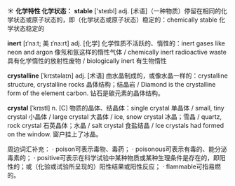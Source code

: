 ☀ <span class="category">**化学特性 化学状态：**</span>
<span class="vocabulary">**stable**</span> ['steɪbl] 
<span class="definition">adj. [术语]（一种物质）停留在相同的化学状态或原子状态的，即（化学状态或原子状态）稳定的：</span>chemically stable 化学状态稳定的
            
<span class="vocabulary">**inert**</span> [ɪˈnɜ:t; 美 ɪˈnɜ:rt]
<span class="definition">adj. [化学] 化学性质不活跃的、惰性的：</span>inert gases like neon and argon 像氖和氩这样的惰性气体 / chemically inert radioactive waste 具有化学惰性的放射性废物 / biologically inert 有生物惰性          

<span class="vocabulary">**crystalline**</span> [ˈkrɪstəlaɪn]
<span class="definition">adj. [术语] 由水晶制成的，或像水晶一样的：</span>crystalline structure, crystalline rocks 晶体结构；结晶岩 / Diamond is the crystalline form of the element carbon. 钻石是碳元素的晶体结构。
           
<span class="vocabulary">**crystal**</span> [ˈkrɪstl]
<span class="definition">n. [C] 物质的晶体、结晶体：</span>single crystal 单晶体 / small, tiny crystal 小晶体 / large crystal 大晶体 / ice, snow crystal 冰晶；雪晶 / quartz, rock crystal 石英晶体；水晶 / salt crystal 食盐结晶 / Ice crystals had formed on the window. 窗户挂上了冰晶。

周边词汇补充：
· poison可表示毒物、毒药；
· poisonous可表示有毒的、能分泌毒素的；
· positive可表示在科学试验中某种物质或某种生理条件是存在的，即阳性的；或（化验或试验所呈现的）阳性结果或阳性反应；
· flammable可指易燃的。
